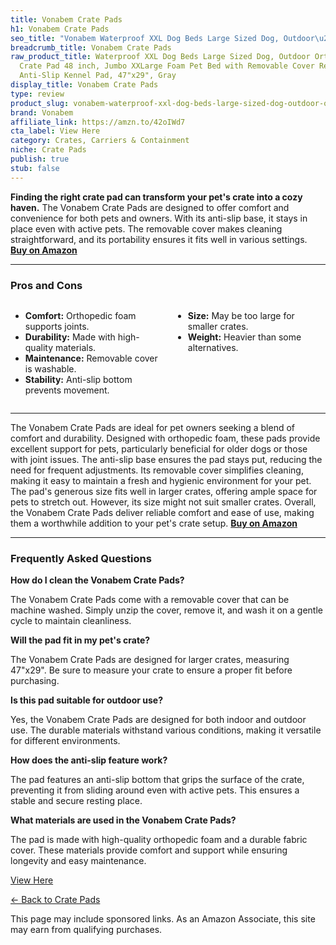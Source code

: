 ```yaml
---
title: Vonabem Crate Pads
h1: Vonabem Crate Pads
seo_title: "Vonabem Waterproof XXL Dog Beds Large Sized Dog, Outdoor\u2026"
breadcrumb_title: Vonabem Crate Pads
raw_product_title: Waterproof XXL Dog Beds Large Sized Dog, Outdoor Orthopedic Washable
  Crate Pad 48 inch, Jumbo XXLarge Foam Pet Bed with Removable Cover Reversible, Durable
  Anti-Slip Kennel Pad, 47"x29", Gray
display_title: Vonabem Crate Pads
type: review
product_slug: vonabem-waterproof-xxl-dog-beds-large-sized-dog-outdoor-orthopedic-wash-3b21cc5d
brand: Vonabem
affiliate_link: https://amzn.to/42oIWd7
cta_label: View Here
category: Crates, Carriers & Containment
niche: Crate Pads
publish: true
stub: false
---
```


<div id="intro" class="full-width">
  <p><strong>Finding the right crate pad can transform your pet's crate into a cozy haven.</strong> The Vonabem Crate Pads are designed to offer comfort and convenience for both pets and owners. With its anti-slip base, it stays in place even with active pets. The removable cover makes cleaning straightforward, and its portability ensures it fits well in various settings. <a href="https://amzn.to/42oIWd7" rel="nofollow sponsored noopener" target="_blank"><strong>Buy on Amazon</strong></a></p>
</div>

<hr />
<h3 id="pros-cons">Pros and Cons</h3>
<div class="pc-grid" style="display:grid;grid-template-columns:1fr 1fr;gap:16px;">
  <ul>
    <li><strong>Comfort:</strong> Orthopedic foam supports joints.</li>
    <li><strong>Durability:</strong> Made with high-quality materials.</li>
    <li><strong>Maintenance:</strong> Removable cover is washable.</li>
    <li><strong>Stability:</strong> Anti-slip bottom prevents movement.</li>
  </ul>
  <ul>
    <li><strong>Size:</strong> May be too large for smaller crates.</li>
    <li><strong>Weight:</strong> Heavier than some alternatives.</li>
  </ul>
</div>
<hr />

<div class="full-width">
  <p>The Vonabem Crate Pads are ideal for pet owners seeking a blend of comfort and durability. Designed with orthopedic foam, these pads provide excellent support for pets, particularly beneficial for older dogs or those with joint issues. The anti-slip base ensures the pad stays put, reducing the need for frequent adjustments. Its removable cover simplifies cleaning, making it easy to maintain a fresh and hygienic environment for your pet. The pad's generous size fits well in larger crates, offering ample space for pets to stretch out. However, its size might not suit smaller crates. Overall, the Vonabem Crate Pads deliver reliable comfort and ease of use, making them a worthwhile addition to your pet's crate setup. <a href="https://amzn.to/42oIWd7" rel="nofollow sponsored noopener" target="_blank"><strong>Buy on Amazon</strong></a></p>
</div>

<hr />
<h3 id="faqs">Frequently Asked Questions</h3>

<p><strong>How do I clean the Vonabem Crate Pads?</strong></p>
<p>The Vonabem Crate Pads come with a removable cover that can be machine washed. Simply unzip the cover, remove it, and wash it on a gentle cycle to maintain cleanliness.</p>

<p><strong>Will the pad fit in my pet's crate?</strong></p>
<p>The Vonabem Crate Pads are designed for larger crates, measuring 47"x29". Be sure to measure your crate to ensure a proper fit before purchasing.</p>

<p><strong>Is this pad suitable for outdoor use?</strong></p>
<p>Yes, the Vonabem Crate Pads are designed for both indoor and outdoor use. The durable materials withstand various conditions, making it versatile for different environments.</p>

<p><strong>How does the anti-slip feature work?</strong></p>
<p>The pad features an anti-slip bottom that grips the surface of the crate, preventing it from sliding around even with active pets. This ensures a stable and secure resting place.</p>

<p><strong>What materials are used in the Vonabem Crate Pads?</strong></p>
<p>The pad is made with high-quality orthopedic foam and a durable fabric cover. These materials provide comfort and support while ensuring longevity and easy maintenance.</p>
<p><a class="btn" href="https://amzn.to/42oIWd7" target="_blank" rel="nofollow sponsored noopener">View Here</a></p>
<p><a href="/roundups/crates-carriers-containment/crate-pads/">← Back to Crate Pads</a></p>
<aside class="disclosure">This page may include sponsored links. As an Amazon Associate, this site may earn from qualifying purchases.</aside>
